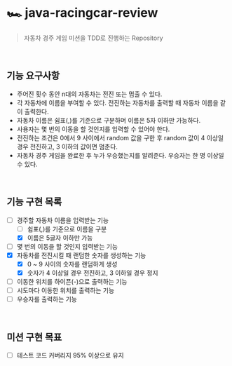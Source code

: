 # 🏎 java-racingcar-review

> 자동차 경주 게임 미션을 TDD로 진행하는 Repository

<br/>

## 기능 요구사항

- 주어진 횟수 동안 n대의 자동차는 전진 또는 멈출 수 있다.
- 각 자동차에 이름을 부여할 수 있다. 전진하는 자동차를 출력할 때 자동차 이름을 같이 출력한다.
- 자동차 이름은 쉼표(,)를 기준으로 구분하며 이름은 5자 이하만 가능하다.
- 사용자는 몇 번의 이동을 할 것인지를 입력할 수 있어야 한다.
- 전진하는 조건은 0에서 9 사이에서 random 값을 구한 후 random 값이 4 이상일 경우 전진하고, 3 이하의 값이면 멈춘다.
- 자동차 경주 게임을 완료한 후 누가 우승했는지를 알려준다. 우승자는 한 명 이상일 수 있다.

<br/>

## 기능 구현 목록

- [ ] 경주할 자동차 이름을 입력받는 기능
  - [ ] 쉼표(,)를 기준으로 이름을 구분
  - [x] 이름은 5글자 이하만 가능
- [ ] 몇 번의 이동을 할 것인지 입력받는 기능
- [x] 자동차를 전진시킬 때 랜덤한 숫자를 생성하는 기능
  - [x] 0 ~ 9 사이의 숫자를 랜덤하게 생성
  - [x] 숫자가 4 이상일 경우 전진하고, 3 이하일 경우 정지
- [ ] 이동한 위치를 하이픈(-)으로 출력하는 기능
- [ ] 시도마다 이동한 위치를 출력하는 기능
- [ ] 우승자를 출력하는 기능

<br/>

## 미션 구현 목표

- [ ] 테스트 코드 커버리지 95% 이상으로 유지

